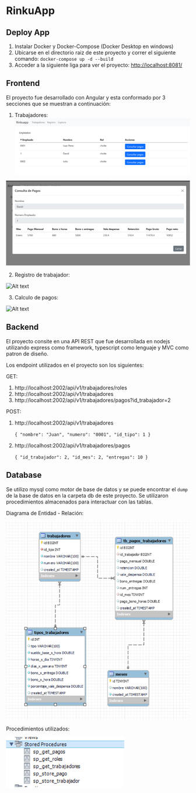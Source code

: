 # RinkuApp

## Deploy App

1. Instalar Docker y Docker-Compose (Docker Desktop en windows)
2. Ubicarse en el directorio raiz de este proyecto y correr el siguiente comando: `docker-compose up -d --build`
3. Acceder a la siguiente liga para ver el proyecto: [http://localhost:8081/](http://localhost:8081)

## Frontend

El proyecto fue desarrollado con Angular y esta conformado por 3 secciones que se muestran a continuación:

1. Trabajadores:
   ![Alt text](image-5.png)

![Alt text](image-6.png)

2. Registro de trabajador:

![Alt text](https://i.imgur.com/4fQiMnM.png)

3. Calculo de pagos:

![Alt text](https://i.imgur.com/uzSA6Js.png)

## Backend

El proyecto consite en una API REST que fue desarrollada en nodejs utilizando express como framework, typescript como lenguaje y MVC como patron de diseño.

Los endpoint utilizados en el proyecto son los siguientes:

GET:

1. http://localhost:2002/api/v1/trabajadores/roles
2. http://localhost:2002/api/v1/trabajadores
3. http://localhost:2002/api/v1/trabajadores/pagos?id_trabajador=2

POST:

1. http://localhost:2002/api/v1/trabajadores

   `{
    "nombre": "Juan",
    "numero": "0001",
    "id_tipo": 1
}`

2. http://localhost:2002/api/v1/trabajadores/pagos

   `{
    "id_trabajador": 2,
    "id_mes": 2,
    "entregas": 10
}`

## Database

Se utilizo mysql como motor de base de datos y se puede encontrar el `dump` de la base de datos en la carpeta db de este proyecto. Se utilizaron procedimientos almacenados para interactuar con las tablas.

Diagrama de Entidad - Relación:

![Alt text](image-7.png)

Procedimientos utilizados:

![Alt text](image-8.png)
